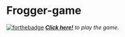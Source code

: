 # Frogger-game
[![forthebadge](https://forthebadge.com/images/badges/built-by-codebabes.svg)](https://forthebadge.com)
 *__[Click here!](https://mpreetkaur.github.io/Frogger-game/)__ to play the game.*
